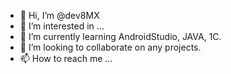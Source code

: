 - 👋 Hi, I’m @dev8MX
- 👀 I’m interested in ...
- 🌱 I’m currently learning AndroidStudio, JAVA, 1C.
- 💞️ I’m looking to collaborate on any projects.
- 📫 How to reach me ...

<!---
dev8MX/dev8MX is a ✨ special ✨ repository because its `README.md` (this file) appears on your GitHub profile.
You can click the Preview link to take a look at your changes.
--->
